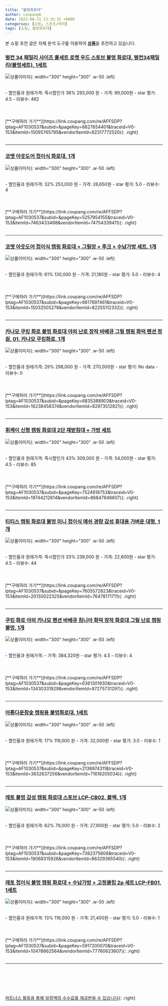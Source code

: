 ```yaml
---
title: "불멍화로대"
author: coupang6
date: 2023-08-21 13:35:31 +0800
categories: [쇼핑, 스포츠/레저]
tags: [쇼핑, 불멍화로대]
---
```


본 쇼핑 추천 글은 자체 분석 도구를 이용하여 [**상품**](https://link.coupang.com/a/bao1ui)을 추천하고 있습니다.

### [벌컨 34 패밀리 사이즈 풀세트 로켓 우드 스토브 불멍 화로대, 벌컨34패밀리(불멍세트), 1세트](https://link.coupang.com/re/AFFSDP?lptag=AF1030537&subid=&pageKey=6627654401&traceid=V0-153&itemId=15095765795&vendorItemId=82317772520)

![상품이미지](https://thumbnail8.coupangcdn.com/thumbnails/remote/230x230ex/image/vendor_inventory/6658/99baef9639b846b7c111d0cb0ee428e028963fbbe517c523a571314d13da.jpg){: width="300" height="300" .w-50 .left}


<br>
- 할인율과 원래가격: 즉시할인가 38%  293,000   원
- 가격: 99,000원
- star 평가: 4.5
- 리뷰수: 462
<br>
<br>
<br>
<br>
[**구매하러 가기**](https://link.coupang.com/re/AFFSDP?lptag=AF1030537&subid=&pageKey=6627654401&traceid=V0-153&itemId=15095765795&vendorItemId=82317772520){: .right}
<br>
<br>

---

### [코멧 아웃도어 접이식 화로대, 1개](https://link.coupang.com/re/AFFSDP?lptag=AF1030537&subid=&pageKey=5257954155&traceid=V0-153&itemId=7463433468&vendorItemId=74754339411)

![상품이미지](https://thumbnail7.coupangcdn.com/thumbnails/remote/230x230ex/image/retail/images/3965875297510-028be2f9-6487-4220-b280-6169dd37d032.jpg){: width="300" height="300" .w-50 .left}


<br>
- 할인율과 원래가격: 32%  253,000   원
- 가격: 26,650원
- star 평가: 5.0
- 리뷰수: 4
<br>
<br>
<br>
<br>
[**구매하러 가기**](https://link.coupang.com/re/AFFSDP?lptag=AF1030537&subid=&pageKey=5257954155&traceid=V0-153&itemId=7463433468&vendorItemId=74754339411){: .right}
<br>
<br>

---

### [코멧 아웃도어 접이식 캠핑 화로대 + 그릴망 + 후크 + 수납가방 세트, 1개](https://link.coupang.com/re/AFFSDP?lptag=AF1030537&subid=&pageKey=6617697461&traceid=V0-153&itemId=15032505278&vendorItemId=82255112332)

![상품이미지](https://thumbnail9.coupangcdn.com/thumbnails/remote/230x230ex/image/retail/images/4439142815843344-6c750a08-acb8-4746-8fed-4babf5811bec.jpg){: width="300" height="300" .w-50 .left}


<br>
- 할인율과 원래가격: 61%  130,000   원
- 가격: 21,180원
- star 평가: 5.0
- 리뷰수: 4
<br>
<br>
<br>
<br>
[**구매하러 가기**](https://link.coupang.com/re/AFFSDP?lptag=AF1030537&subid=&pageKey=6617697461&traceid=V0-153&itemId=15032505278&vendorItemId=82255112332){: .right}
<br>
<br>

---

### [카나모 쿠킹 화로 불멍 화로대 야외 난로 장작 바베큐 그릴 캠핑 화덕 펜션 정원, 01. 카나모 쿠킹화로, 1개](https://link.coupang.com/re/AFFSDP?lptag=AF1030537&subid=&pageKey=6835388903&traceid=V0-153&itemId=16238458374&vendorItemId=82973512821)

![상품이미지](https://thumbnail8.coupangcdn.com/thumbnails/remote/230x230ex/image/vendor_inventory/59a0/b496b042c2ec5aa43bbd66ff17935d8308a027435db7391dfa4df1809059.jpg){: width="300" height="300" .w-50 .left}


<br>
- 할인율과 원래가격: 29%  298,000   원
- 가격: 270,000원
- star 평가: No data
- 리뷰수: 0
<br>
<br>
<br>
<br>
[**구매하러 가기**](https://link.coupang.com/re/AFFSDP?lptag=AF1030537&subid=&pageKey=6835388903&traceid=V0-153&itemId=16238458374&vendorItemId=82973512821){: .right}
<br>
<br>

---

### [휘케이 신형 캠핑 화로대 2단 재받침대 + 가방 세트](https://link.coupang.com/re/AFFSDP?lptag=AF1030537&subid=&pageKey=7524918753&traceid=V0-153&itemId=19744212814&vendorItemId=86847846607)

![상품이미지](https://thumbnail7.coupangcdn.com/thumbnails/remote/230x230ex/image/vendor_inventory/f255/f6d39623fe86c24adf93519bc38b79ac41a9b71973c25d318b061ea8d65a.jpg){: width="300" height="300" .w-50 .left}


<br>
- 할인율과 원래가격: 즉시할인가 43%  309,000   원
- 가격: 54,000원
- star 평가: 4.5
- 리뷰수: 85
<br>
<br>
<br>
<br>
[**구매하러 가기**](https://link.coupang.com/re/AFFSDP?lptag=AF1030537&subid=&pageKey=7524918753&traceid=V0-153&itemId=19744212814&vendorItemId=86847846607){: .right}
<br>
<br>

---

### [티티스 캠핑 화로대 불멍 미니 접이식 메쉬 경량 감성 휴대용 가벼운 대형, 1개](https://link.coupang.com/re/AFFSDP?lptag=AF1030537&subid=&pageKey=7605572823&traceid=V0-153&itemId=20130022325&vendorItemId=76478171711)

![상품이미지](https://thumbnail10.coupangcdn.com/thumbnails/remote/230x230ex/image/vendor_inventory/fe0a/a134305bbbeccab1dc24405f1de3a16c141a6cb624fcea1d38b30f9fbf58.jpg){: width="300" height="300" .w-50 .left}


<br>
- 할인율과 원래가격: 즉시할인가 33%  239,000   원
- 가격: 22,600원
- star 평가: 4.5
- 리뷰수: 44
<br>
<br>
<br>
<br>
[**구매하러 가기**](https://link.coupang.com/re/AFFSDP?lptag=AF1030537&subid=&pageKey=7605572823&traceid=V0-153&itemId=20130022325&vendorItemId=76478171711){: .right}
<br>
<br>

---

### [쿠킹 화로 야외 카나모 펜션 바베큐 침니아 화덕 장작 화로대 그릴 난로 캠핑 불멍, 1개](https://link.coupang.com/re/AFFSDP?lptag=AF1030537&subid=&pageKey=6361301930&traceid=V0-153&itemId=13430331929&vendorItemId=87275731297)

![상품이미지](https://thumbnail9.coupangcdn.com/thumbnails/remote/230x230ex/image/vendor_inventory/d42d/bf822c89d599fe13f592f7e551d81cc33121c1fc12259719b954aca67e2b.jpg){: width="300" height="300" .w-50 .left}


<br>
- 할인율과 원래가격: 
- 가격: 384,320원
- star 평가: 4.5
- 리뷰수: 4
<br>
<br>
<br>
<br>
[**구매하러 가기**](https://link.coupang.com/re/AFFSDP?lptag=AF1030537&subid=&pageKey=6361301930&traceid=V0-153&itemId=13430331929&vendorItemId=87275731297){: .right}
<br>
<br>

---

### [아름다운참숯 캠핑용 불멍화로대, 1세트](https://link.coupang.com/re/AFFSDP?lptag=AF1030537&subid=&pageKey=2138974311&traceid=V0-153&itemId=3632637256&vendorItemId=71618205034)

![상품이미지](https://thumbnail9.coupangcdn.com/thumbnails/remote/230x230ex/image/retail/images/1411380338181625-9753975a-d66a-494d-bf8a-cb4e08128133.jpg){: width="300" height="300" .w-50 .left}


<br>
- 할인율과 원래가격: 17%  119,000   원
- 가격: 32,000원
- star 평가: 3.0
- 리뷰수: 1
<br>
<br>
<br>
<br>
[**구매하러 가기**](https://link.coupang.com/re/AFFSDP?lptag=AF1030537&subid=&pageKey=2138974311&traceid=V0-153&itemId=3632637256&vendorItemId=71618205034){: .right}
<br>
<br>

---

### [레토 불멍 감성 캠핑 화로대 스토브 LCP-CB02, 블랙, 1개](https://link.coupang.com/re/AFFSDP?lptag=AF1030537&subid=&pageKey=7382375606&traceid=V0-153&itemId=19068315926&vendorItemId=86329365540)

![상품이미지](https://thumbnail7.coupangcdn.com/thumbnails/remote/230x230ex/image/vendor_inventory/da36/c32258faa5da9a048d69cf5faa36257bd961dbd9bca3def38a6824c5e0c4.jpg){: width="300" height="300" .w-50 .left}


<br>
- 할인율과 원래가격: 62%  79,000   원
- 가격: 27,900원
- star 평가: 5.0
- 리뷰수: 2
<br>
<br>
<br>
<br>
[**구매하러 가기**](https://link.coupang.com/re/AFFSDP?lptag=AF1030537&subid=&pageKey=7382375606&traceid=V0-153&itemId=19068315926&vendorItemId=86329365540){: .right}
<br>
<br>

---

### [레토 접이식 불멍 캠핑 화로대 + 수납가방 + 고정클립 2p 세트 LCP-FB01, 1세트](https://link.coupang.com/re/AFFSDP?lptag=AF1030537&subid=&pageKey=5917200070&traceid=V0-153&itemId=10478862564&vendorItemId=77760623607)

![상품이미지](https://thumbnail10.coupangcdn.com/thumbnails/remote/230x230ex/image/retail/images/9266004710155775-a6909048-689d-4b3d-b0cc-64cbfd649c4f.jpg){: width="300" height="300" .w-50 .left}


<br>
- 할인율과 원래가격: 13%  116,000   원
- 가격: 21,400원
- star 평가: 5.0
- 리뷰수: 1
<br>
<br>
<br>
<br>
[**구매하러 가기**](https://link.coupang.com/re/AFFSDP?lptag=AF1030537&subid=&pageKey=5917200070&traceid=V0-153&itemId=10478862564&vendorItemId=77760623607){: .right}
<br>
<br>

---
<br><br><br><br><br> [파트너스 활동을 통해 일정액의 수수료를 제공받을 수 있습니다](https://link.coupang.com/a/bao1ui){: .right}